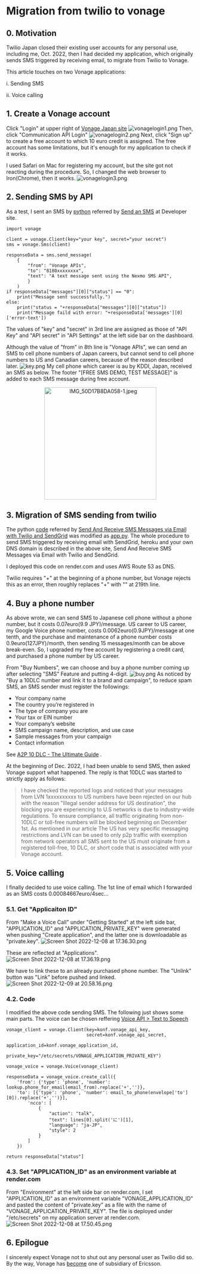 # Migration from twilio to vonage
## 0.  Motivation
Twilio Japan closed their existing user accounts for any personal use, including me, Oct. 2022, then I had decided my application, which originally sends SMS triggered by receiving email, to migrate from Twilio to Vonage.

This article touches on two Vonage applications:

i. Sending SMS

ii. Voice calling
## 1.  Create a Vonage account
Click "Login" at upper right of [Vonage Japan site](https://www.vonagebusiness.jp/l/)
![vonagelogin1.png](https://qiita-image-store.s3.ap-northeast-1.amazonaws.com/0/117100/e2f1c56f-f555-7168-a338-1e571c5c2613.png)
Then, click "Communication API Login"
![vonagelogin2.png](https://qiita-image-store.s3.ap-northeast-1.amazonaws.com/0/117100/3e325d6a-338d-f7ab-9c18-47da680cb3bc.png)
Next, click "Sign up" to create a free account to which 10 euro credit is assigned. The free account has some limitations, but it's enough for my application to check if it works.

I used Safari on Mac for registering my account, but the site got not reacting during the procedure. So, I changed the web browser to Iron(Chrome), then it works.
![vonagelogin3.png](https://qiita-image-store.s3.ap-northeast-1.amazonaws.com/0/117100/87b804f4-fcfe-6038-4a09-2b3a60d80666.png)
## 2.  Sending SMS by API
As a test, I sent an SMS by [python](https://github.com/vonage/vonage-python-code-snippets/blob/master/sms/send-an-sms.py#L15-L16) referred by [Send an SMS](https://developer.vonage.com/messaging/sms/code-snippets/send-an-sms) at Developer site.
```{.line-number}
import vonage

client = vonage.Client(key="your key", secret="your secret")
sms = vonage.Sms(client)

responseData = sms.send_message(
    {
        "from": "Vonage APIs",
        "to": "8180xxxxxxxx",
        "text": "A text message sent using the Nexmo SMS API",
        }
    )
if responseData["messages"][0]["status"] == "0":
    print("Message sent successfully.")
else:
    print("status = "+responseData["messages"][0]["status"])
    print("Message faild with error: "+responseData['messages'][0]['error-text'])
```
The values of "key" and "secret" in 3rd line are assigned as those of "API Key" and "API secret" in "API Settings" at the left side bar on the dashboard.

Although the value of "from" in 8th line is "Vonage APIs", we can send an SMS to cell phone numbers of Japan careers, but cannot send to cell phone numbers to US and Canadian careers, because of the reason described later.
![key.png](https://qiita-image-store.s3.ap-northeast-1.amazonaws.com/0/117100/ebec7804-dbc1-ec94-f9d5-e17d09172612.png)
My cell phone which career is au by KDDI, Japan, received an SMS as below. The footer "[FREE SMS DEMO, TEST MESSAGE]" is added to each SMS message during free account.
<div  align="center">
<img width="300" alt="IMG_50D17B8DA058-1.jpeg" src="https://qiita-image-store.s3.ap-northeast-1.amazonaws.com/0/117100/a71bcbe2-67f9-c727-83f2-4fd30c51e03f.jpeg">
</div>

## 3.  Migration of SMS sending from twilio
The python [code](https://github.com/jpf/sms-via-email) referred by [Send And Receive SMS Messages via Email with Twilio and SendGrid](https://www.twilio.com/blog/send-and-receive-sms-messages-via-email-with-twilio-and-sendgrid-html) was modified as [app.py](https://raw.githubusercontent.com/kamotsuru/voicecall-via-email/59f99110fb31b42a78c61dc8bd1918e224b62ff8/app.py). The whole procedure to send SMS triggered by receiving email with SendGrid, heroku and your own DNS domain is described in the above site, Send And Receive SMS Messages via Email with Twilio and SendGrid.

I deployed this code on render.com and uses AWS Route 53 as DNS.

Twilio requires "+" at the beginning of a phone number, but Vonage rejects this as an error, then roughly replaces "+" with "" at 219th line.
## 4.  Buy a phone number
As above wrote, we can send SMS to Japanese cell phone without a phone number, but it costs 0.07euro(9.9 JPY)/message. US career to US career, my Google Voice phone number, costs 0.0062euro(0.9JPY)/message at one tenth, and the purchase and maintenance of a phone number costs 0.9euro(127JPY)/month, then sending 15 messages/month can be above break-even.
So, I upgraded my free account by registering a credit card, and purchased a phone number by US career.

From "Buy Numbers", we can choose and buy a phone number coming up after selecting "SMS" Feature and putting 4-digit.
![buy.png](https://qiita-image-store.s3.ap-northeast-1.amazonaws.com/0/117100/5f382410-ede7-e983-cac8-f39dd3f7f1ca.png)
As noticed by "Buy a 10DLC number and link it to a brand and campaign", to reduce spam SMS, an SMS sender must register the followings:
- Your company name
- The country you’re registered in
- The type of company you are
- Your tax or EIN number
- Your company’s website
- SMS campaign name, description, and use case
- Sample messages from your campaign
- Contact information

See [A2P 10 DLC - The Ultimate Guide](https://www.salesmessage.com/blog/a2p-10-dlc-ultimate-guide) .

At the beginning of Dec. 2022, I had been unable to send SMS, then asked Vonage support what happened. The reply is that 10DLC was started to strictly apply as follows:

>I have checked the reported logs and noticed that your messages from LVN 1xxxxxxxxxx to US numbers have been rejected on our hub with the reason "Illegal sender address for US destination", the blocking you are experiencing to U.S networks is due to industry-wide regulations. To ensure compliance, all traffic originating from non-10DLC or toll-free numbers will be blocked beginning on December 1st.
As mentioned in our article The US has very specific messaging restrictions and LVN can be used to only p2p traffic with exemption from network operators all SMS sent to the US must originate from a registered toll-free, 10 DLC, or short code that is associated with your Vonage account.
## 5. Voice calling
I finally decided to use voice calling. The 1st line of email which I forwarded as an SMS costs 0.00084667euro/4sec...
### 5.1. Get "Applicaiton ID"
From "Make a Voice Call" under "Getting Started" at the left side bar, "APPLICATION_ID" and "APPLICATION_PRIVATE_KEY" were generated when pushing "Create application", and the latter one is downloadable as "private.key".
![Screen Shot 2022-12-08 at 17.36.30.png](https://qiita-image-store.s3.ap-northeast-1.amazonaws.com/0/117100/53e17f61-3802-0c89-1722-3a8c484b2a7a.png)

These are reflected at "Applications".
![Screen Shot 2022-12-08 at 17.36.19.png](https://qiita-image-store.s3.ap-northeast-1.amazonaws.com/0/117100/8afb8849-f842-8a5d-1bec-a102f21717e0.png)

We have to link these to an already purchased phone number. The "Unlink" button was "Link" before pushed and linked. 
![Screen Shot 2022-12-09 at 20.58.16.png](https://qiita-image-store.s3.ap-northeast-1.amazonaws.com/0/117100/cb42b882-900f-b24c-98b9-0478678d7451.png)
### 4.2. Code
I modified the above code sending SMS. The following just shows some main parts. The voice can be chosen  reffering [Voice API > Text to Speech](https://developer.vonage.com/voice/voice-api/guides/text-to-speech)
```
vonage_client = vonage.Client(key=konf.vonage_api_key,
                              secret=konf.vonage_api_secret,
                              application_id=konf.vonage_application_id,
                              private_key="/etc/secrets/VONAGE_APPLICATION_PRIVATE_KEY")

vonage_voice = vonage.Voice(vonage_client)

responseData = vonage_voice.create_call({      
	'from': {'type': 'phone', 'number': lookup.phone_for_email(email_from).replace('+','')},       
	'to': [{'type': 'phone', 'number': email_to_phone(envelope['to'][0]).replace('+','')}],                                             
        'ncco': [
            {
                "action": "talk",
                "text": lines[0].split('に')[1],
                "language": "ja-JP",
                "style": 2
            }
        ]
    })

return responseData["status"]
```
### 4.3. Set "APPLICATION_ID" as an environment variable at render.com
From "Environment" at the left side bar on render.com, I set "APPLICATION_ID" as an environment variable "VONAGE_APPLICATION_ID" and pasted the content of "private.key" as a file with the name of "VONAGE_APPLICATION_PRIVATE_KEY". The file is deployed under "/etc/secrets" on my application server at render.com.
![Screen Shot 2022-12-08 at 17.50.45.png](https://qiita-image-store.s3.ap-northeast-1.amazonaws.com/0/117100/ce5be564-3846-c2a7-5b2d-1ba00af76602.png)
## 6. Epilogue
I sincerely expect Vonage not to shut out any personal user as Twilio did so. By the way, Vonage has [become](https://www.ericsson.com/ja/press-releases/2022/7/ericsson-completes-acquisition-of-vonage) one of subsidiary of Ericsson.
